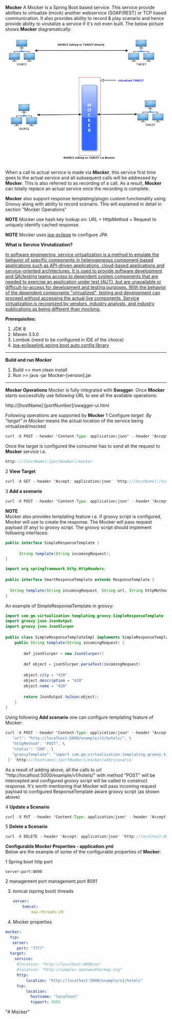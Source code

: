 **Mocker**
A Mocker is a Spring Boot based service. This service provide abilities to virtualize (mock) another webservice 
(SOAP/REST) or TCP based communication. It also provides ability to record & play scenario and hence provide ability to virutalize a service if it's not even built. The below picture shows **Mocker** diagramatically:

 ![alt text](./MockerVirtualization.jpg)

When a call to actual service is made via **Mocker**, this service first time goes to the actual service and all
subsequent calls will be addressed by **Mocker**. This is also referred to as recording of a call. As a result, **Mocker** can
totally replace an actual service once the recording is complete.

**Mocker** also support response templating/plugin custom functionality using Groovy along with ability to record scenario. This will explained in detail in section "Mocker Operations"

**NOTE** Mocker use hash key lookup on: URL + HttpMethod + Request to uniquely identify cached response.

**NOTE**  Mocker uses [jpa-eclipse](https://github.com/mgorav/jpa-eclipselink) to configure JPA

**What is Service Virutalization?**

[In software engineering, service virtualization is a method to emulate the behavior of specific components in 
heterogeneous component-based applications such as API-driven applications, cloud-based applications and 
service-oriented architectures. It is used to provide software development and QA/testing teams access to dependent 
system components that are needed to exercise an application under test (AUT), but are unavailable or 
difficult-to-access for development and testing purposes. With the behavior of the dependent components "virtualized", 
testing and development can proceed without accessing the actual live components. Service virtualization is recognized 
by vendors, industry analysts, and industry publications as being different than mocking.](https://en.wikipedia.org/wiki/Service_virtualization)



**Prerequisites:**
1. JDK 8
2. Maven 3.5.0
3. Lombok (need to be configured in IDE of the choice)
4. [jpa-eclipselink spring boot auto config library](https://github.com/mgorav/jpa-eclipselink)

----------

**Build and run Mocker**
1. Build >> mvn clean install
2. Run   >> java -jar Mocker-[version].jar

----------

**Mocker Operations**
Mocker is fully integrated with **Swagger**. Once **Mocker** starts successfully use following URL to see all the
available operations:

http://[hostName]:[portNumber]/swagger-ui.html

Following operations are supported by **Mocker**
1 Configure **target*. By "target" in *Mocker** means the actual location of the service being virtualized/mocked
  ````java
curl -X POST --header 'Content-Type: application/json' --header 'Accept: application/text' 'http://[hostName]:[portNumber]/mocker/change/target?url=http%3A%2F%2Flocalhost%3A8080%2Fws'
  ````
Once the target is configured the consumer has to send all the request to **Mocker** service i.e.
  ````java
http:://[hostName]:[portNumber]/mocker
  ````
2  **View Target**
  ````java
curl -X GET --header 'Accept: application/json' 'http://[hostName]:[target]/mocker/view/target'
  ````
  
3 **Add a scenario**  
  ````java
curl -X POST --header 'Content-Type: application/json' --header 'Accept: text/plain' 'http://[hostName]:[portNumber]/mocker/add/scenario?url=http%3A%2F%2Flocalhost%3A8080%2Fws&httpMethod=POST&status=200&httpHeaders=Accept%3Dapplication%2Fjson%2CContent-Type%3Dapplication%2Fjson&request=%7B%20%22attr%22%3A%22value%22%7D&response=%7B%20%22status%22%3A%22sucess%22%7D'
  ````
  
**NOTE**  
 Mocker also provides templating feature i.e. if groovy script is configured, Mocker will use to create the response. 
 The Mocker will pass request payload (if any) to groovy script. The groovy script should implement following 
 interfaces:
 
 ```` java
 public interface SimpleResponseTemplate {
 
       String template(String incomingRequest);
 }
 ````
 
  ```` java
import org.springframework.http.HttpHeaders;

public interface SmartResponseTemplate extends ResponseTemplate {

    String template(String incomingRequest, String url, String httpMethod, HttpHeaders httpHeaders);
}

  ````


An example of SimpleResponseTemplate in groovy:
 ```` java
 import com.gm.virtualization.templating.groovy.SimpleResponseTemplate  
 import groovy.json.JsonOutput  
 import groovy.json.JsonSlurper  
 
 public class SimpleResponseTemplateImpl implements SimpleResponseTemplate {  
     public String template(String incomingRequest) {  
 
         def jsonSlurper = new JsonSlurper()  
 
         def object = jsonSlurper.parseText(incomingRequest)  
 
         object.city = "420"  
         object.description = "420"  
         object.name = "420"  
 
         return JsonOutput.toJson(object);  
     }  
 }  
 ````
 
 Using following **Add scenario** one can configure templating feature of Mocker:
 
  ````java
  curl -X POST --header 'Content-Type: application/json' --header 'Accept: text/plain' -d '{ \ 
     "url": "http://localhost:5000/example/v1/hotels/", \ 
     "httpMethod": "POST", \ 
     "status": "200", \ 
     "groovyTemplate": "import com.gm.virtualization.templating.groovy.SimpleResponseTemplate\nimport groovy.json.JsonOutput\nimport groovy.json.JsonSlurper\n\npublic class SimpleResponseTemplateImpl implements SimpleResponseTemplate{\n    public String template(String incomingRequest) {\n\n        def jsonSlurper = new JsonSlurper()\n\n        def object = jsonSlurper.parseText(incomingRequest)\n\n        object.city = \"420\"\n        object.description = \"420\"\n        object.name = \"420\"\n\n        return JsonOutput.toJson(object) \n    }\n} " \ 
   }' 'http://[hostname]:[portNumber]/mocker/add/scenario'
   ````
   
As a result of adding above, all the calls to url "http://localhost:5000/example/v1/hotels/" with method "POST" will
be intercepted and configured groovy script will be called to construct response. It's worth mentioning that Mocker 
will pass incoming request payload to configured ResponseTemplate aware groovy script (as shown above)
 




4  **Update a Scenario**  

  ````java
curl -X PUT --header 'Content-Type: application/json' --header 'Accept: application/json' 'http://[hostName]:[portNumber]/mocker/update/scenario?status=201'
 ````
5  **Delete a Scenario**  

  ````java
curl -X DELETE --header 'Accept: application/json' 'http://localhost:8090/mocker/delete/scenario?url=http%3A%2F%2Flocalhost%3A8080%2Fws&httpMethod=POST'
  ````

**Configurable Mocker Properties - application.yml**  
Below are the example of some of the configurable properties of **Mocker**:

1 Spring boot http port
  
    server:port:8090  
   
2 management port
    management.port 8091
  
3. tomcat (spring boot) threads
    ```` yaml
    server:  
        tomcat:  
            max-threads:20
    ````
    
4. Mocker properties  
 ```` yaml
mocker:
   tcp:
    server:
      port: "7777"
   target:
     service:
      #location: "http://localhost:8080/ws"
      #location: "http://samples.openweathermap.org"
      http:
          location: "http://localhost:5000/example/v1/hotels"
      tcp:
          location:
            hostname: "localhost"
            tcpport: 5555
 ````
 






"# Mocker" 

